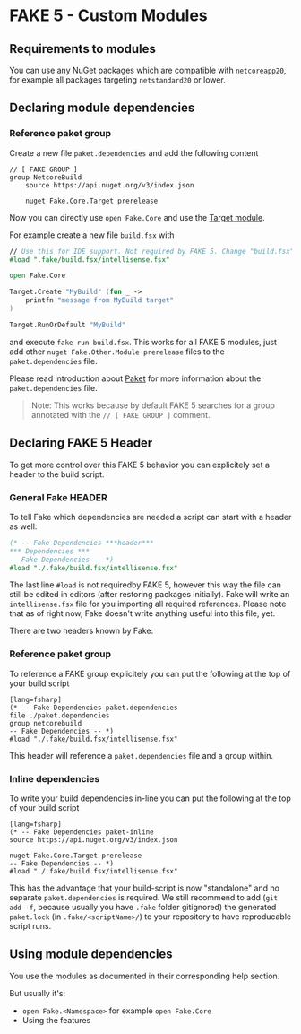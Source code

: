 # FAKE 5 - Custom Modules

## Requirements to modules

You can use any NuGet packages which are compatible with `netcoreapp20`, for example all packages targeting `netstandard20` or lower.
 
## Declaring module dependencies

### Reference paket group

Create a new file `paket.dependencies` and add the following content

```
// [ FAKE GROUP ]
group NetcoreBuild
    source https://api.nuget.org/v3/index.json

    nuget Fake.Core.Target prerelease
```

Now you can directly use `open Fake.Core` and use the [Target module](core-targets.html).

For example create a new file `build.fsx` with

```fsharp
// Use this for IDE support. Not required by FAKE 5. Change "build.fsx" to the name of your script.
#load ".fake/build.fsx/intellisense.fsx"

open Fake.Core

Target.Create "MyBuild" (fun _ ->
    printfn "message from MyBuild target"
)

Target.RunOrDefault "MyBuild"

```

and execute `fake run build.fsx`. This works for all FAKE 5 modules, just add other `nuget Fake.Other.Module prerelease` files to the `paket.dependencies` file.

Please read introduction about [Paket](https://fsprojects.github.io/Paket/) for more information about the `paket.dependencies` file.

> Note: This works because by default FAKE 5 searches for a group annotated with the `// [ FAKE GROUP ]` comment.


## Declaring FAKE 5 Header

To get more control over this FAKE 5 behavior you can explicitely set a header to the build script.

### General Fake HEADER

To tell Fake which dependencies are needed a script can start with a header as well:

```fsharp
(* -- Fake Dependencies ***header***
*** Dependencies ***
-- Fake Dependencies -- *)
#load "./.fake/build.fsx/intellisense.fsx"
```

The last line `#load` is not requiredby FAKE 5, however
this way the file can still be edited in editors (after restoring packages initially).
Fake will write an `intellisense.fsx` file for you importing all required references.
Please note that as of right now, Fake doesn't write anything useful into this file, yet.

There are two headers known by Fake:

### Reference paket group

To reference a FAKE group explicitely you can put the following at the top of your build script

	[lang=fsharp]
    (* -- Fake Dependencies paket.dependencies
    file ./paket.dependencies
    group netcorebuild
    -- Fake Dependencies -- *)
    #load "./.fake/build.fsx/intellisense.fsx"

This header will reference a `paket.dependencies` file and a group within.

### Inline dependencies

To write your build dependencies in-line you can put the following at the top of your build script

	[lang=fsharp]
    (* -- Fake Dependencies paket-inline
    source https://api.nuget.org/v3/index.json

    nuget Fake.Core.Target prerelease
    -- Fake Dependencies -- *)
    #load "./.fake/build.fsx/intellisense.fsx"

This has the advantage that your build-script is now "standalone" and no separate `paket.dependencies` is required.
We still recommend to add (`git add -f`, because usually you have `.fake` folder gitignored) the generated `paket.lock` (in `.fake/<scriptName>/`) to your repository to have reproducable script runs.


## Using module dependencies

You use the modules as documented in their corresponding help section.

But usually it's:
 - `open Fake.<Namespace>` for example `open Fake.Core`
 - Using the features